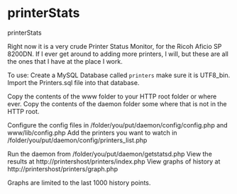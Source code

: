 printerStats
============

printerStats

Right now it is a very crude Printer Status Monitor, for the Ricoh Aficio SP 8200DN. 
If I ever get around to adding more printers, I will, but these are all the ones that I have at the place I work.

To use:
Create a MySQL Database called `printers` make sure it is UTF8_bin.
Import the Printers.sql file into that database.

Copy the contents of the www folder to your HTTP root folder or where ever.
Copy the contents of the daemon folder some where that is not in the HTTP root.

Configure the config files in /folder/you/put/daemon/config/config.php and www/lib/config.php
Add the printers you want to watch in /folder/you/put/daemon/config/printers_list.php

Run the daemon from /folder/you/put/daemon/getstatsd.php
View the results at http://printershost/printers/index.php
View graphs of history at http://printershost/printers/graph.php

Graphs are limited to the last 1000 history points.
